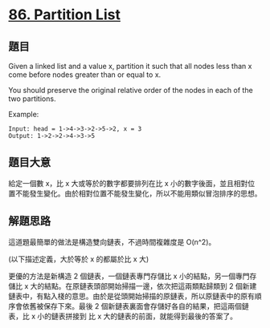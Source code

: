 # [86. Partition List](https://leetcode.com/problems/partition-list/)

## 題目

Given a linked list and a value x, partition it such that all nodes less than x come before nodes greater than or equal to x.

You should preserve the original relative order of the nodes in each of the two partitions.

Example:

```
Input: head = 1->4->3->2->5->2, x = 3
Output: 1->2->2->4->3->5
```


## 題目大意

給定一個數 x，比 x 大或等於的數字都要排列在比 x 小的數字後面，並且相對位置不能發生變化。由於相對位置不能發生變化，所以不能用類似冒泡排序的思想。

## 解題思路

這道題最簡單的做法是構造雙向鏈表，不過時間複雜度是 O(n^2)。

(以下描述定義，大於等於 x 的都屬於比 x 大)

更優的方法是新構造 2 個鏈表，一個鏈表專門存儲比 x 小的結點，另一個專門存儲比 x 大的結點。在原鏈表頭部開始掃描一邊，依次把這兩類點歸類到 2 個新建鏈表中，有點入棧的意思。由於是從頭開始掃描的原鏈表，所以原鏈表中的原有順序會依舊被保存下來。最後 2 個新鏈表裏面會存儲好各自的結果，把這兩個鏈表，比 x 小的鏈表拼接到 比 x 大的鏈表的前面，就能得到最後的答案了。


